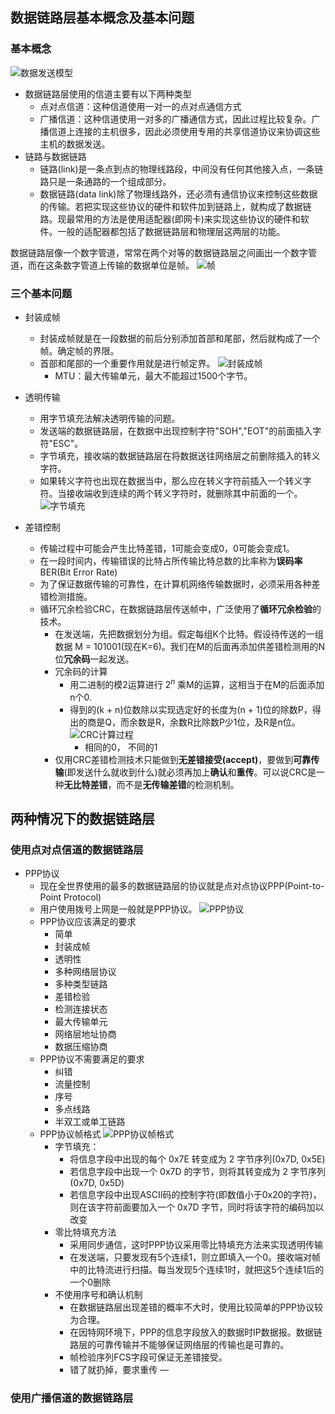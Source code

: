 <!--
 * @Description: 
 * @version: 
 * @Author: Yuanshuo_Mac
 * @Date: 2020-03-10 15:30:45
 * @LastEditors: Yuanshuo_Mac
 * @LastEditTime: 2020-03-14 17:40:32
 -->
## 数据链路层基本概念及基本问题
### 基本概念
![数据发送模型](./pics/数据发送模型.PNG)
- 数据链路层使用的信道主要有以下两种类型
    - 点对点信道：这种信道使用一对一的点对点通信方式
    - 广播信道：这种信道使用一对多的广播通信方式，因此过程比较复杂。广播信道上连接的主机很多，因此必须使用专用的共享信道协议来协调这些主机的数据发送。
- 链路与数据链路
    - 链路(link)是一条点到点的物理线路段，中间没有任何其他接入点，一条链路只是一条通路的一个组成部分。
    - 数据链路(data link)除了物理线路外，还必须有通信协议来控制这些数据的传输。若把实现这些协议的硬件和软件加到链路上，就构成了数据链路。现最常用的方法是使用适配器(即网卡)来实现这些协议的硬件和软件。一般的适配器都包括了数据链路层和物理层这两层的功能。  

数据链路层像一个数字管道，常常在两个对等的数据链路层之间画出一个数字管道，而在这条数字管道上传输的数据单位是帧。
    ![帧](./pics/帧.jpeg)
### 三个基本问题
- 封装成帧
    - 封装成帧就是在一段数据的前后分别添加首部和尾部，然后就构成了一个帧。确定帧的界限。
    - 首部和尾部的一个重要作用就是进行帧定界。
![封装成帧](./pics/封装成帧.jpeg)
        - MTU：最大传输单元，最大不能超过1500个字节。

- 透明传输
    - 用字节填充法解决透明传输的问题。
    - 发送端的数据链路层，在数据中出现控制字符"SOH","EOT"的前面插入字符"ESC"。
    - 字节填充，接收端的数据链路层在将数据送往网络层之前删除插入的转义字符。
    - 如果转义字符也出现在数据当中，那么应在转义字符前插入一个转义字符。当接收端收到连续的两个转义字符时，就删除其中前面的一个。
    ![字节填充](./pics/字节填充.jpeg)
- 差错控制
    - 传输过程中可能会产生比特差错，1可能会变成0，0可能会变成1。
    - 在一段时间内，传输错误的比特占所传输比特总数的比率称为**误码率**BER(Bit Error Rate)
    - 为了保证数据传输的可靠性，在计算机网络传输数据时，必须采用各种差错检测措施。
    - 循环冗余检验CRC，在数据链路层传送帧中，广泛使用了**循环冗余检验**的技术。
        - 在发送端，先把数据划分为组。假定每组K个比特。假设待传送的一组数据 M = 101001(现在K=6)。我们在M的后面再添加供差错检测用的N位**冗余码**一起发送。
        - 冗余码的计算
            - 用二进制的模2运算进行 $2^n$ 乘M的运算，这相当于在M的后面添加n个0.
            - 得到的(k + n)位数除以实现选定好的长度为(n + 1)位的除数P，得出的商是Q，而余数是R，余数R比除数P少1位，及R是n位。 
            ![CRC计算过程](./pics/CRC计算过程.jpeg)
                -   相同的0， 不同的1
        - 仅用CRC差错检测技术只能做到**无差错接受(accept)**，要做到**可靠传输**(即发送什么就收到什么)就必须再加上**确认**和**重传**。可以说CRC是一种**无比特差错**，而不是**无传输差错**的检测机制。


## 两种情况下的数据链路层
### 使用点对点信道的数据链路层
- PPP协议
    - 现在全世界使用的最多的数据链路层的协议就是点对点协议PPP(Point-to-Point Protocol)
    - 用户使用拨号上网是一般就是PPP协议。
![PPP协议](./pics/PPP协议使用场合.jpeg)
    - PPP协议应该满足的要求
        - 简单
        - 封装成帧
        - 透明性
        - 多种网络层协议
        - 多种类型链路
        - 差错检验
        - 检测连接状态
        - 最大传输单元
        - 网络层地址协商
        - 数据压缩协商
    - PPP协议不需要满足的要求
        - 纠错
        - 流量控制
        - 序号
        - 多点线路
        - 半双工或单工链路
    - PPP协议帧格式
        ![PPP协议帧格式](./pics/PPP协议帧格式.jpeg)
        - 字节填充：
            - 将信息字段中出现的每个 0x7E 转变成为 2 字节序列(0x7D, 0x5E)
            - 若信息字段中出现一个 0x7D 的字节，则将其转变成为 2 字节序列(0x7D, 0x5D)
            - 若信息字段中出现ASCII码的控制字符(即数值小于0x20的字符)，则在该字符前面要加入一个 0x7D 字节，同时将该字符的编码加以改变
        - 零比特填充方法
            - 采用同步通信，这时PPP协议采用零比特填充方法来实现透明传输
            - 在发送端，只要发现有5个连续1，则立即填入一个0。接收端对帧中的比特流进行扫描。每当发现5个连续1时，就把这5个连续1后的一个0删除
        - 不使用序号和确认机制
            - 在数据链路层出现差错的概率不大时，使用比较简单的PPP协议较为合理。
            - 在因特网环境下，PPP的信息字段放入的数据时IP数据报。数据链路层的可靠传输并不能够保证网络层的传输也是可靠的。
            - 帧检验序列FCS字段可保证无差错接受。
            - 错了就扔掉，要求重传
    —  
### 使用广播信道的数据链路层

